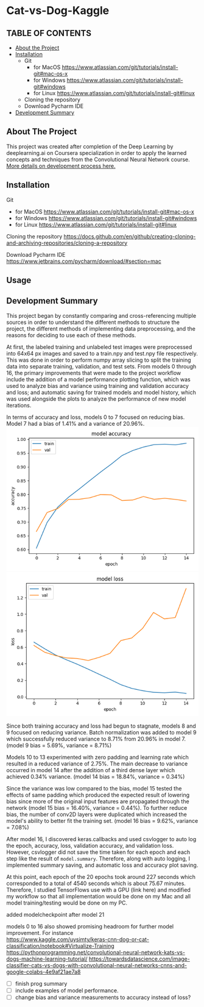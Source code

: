 # Cat-vs-Dog-Kaggle

<!-- TABLE OF CONTENTS -->
## TABLE OF CONTENTS
* [About the Project](#about-the-project)
* [Installation](#installation)
  * Git
    * for MacOS https://www.atlassian.com/git/tutorials/install-git#mac-os-x
    * for Windows https://www.atlassian.com/git/tutorials/install-git#windows
    * for Linux https://www.atlassian.com/git/tutorials/install-git#linux
  * Cloning the repository
  * Download Pycharm IDE
* [Development Summary](#Development-Summary)


<!-- ABOUT THE PROJECT -->
## About The Project
This project was created after completion of the Deep Learning by deeplearning.ai on Coursera specialization in order to apply the learned concepts and techniques from the Convolutional Neural Network course. [More details on development process here.](#development-summary)

<!-- Installation -->
## Installation
Git
* for MacOS https://www.atlassian.com/git/tutorials/install-git#mac-os-x
* for Windows https://www.atlassian.com/git/tutorials/install-git#windows
* for Linux https://www.atlassian.com/git/tutorials/install-git#linux

Cloning the repository
https://docs.github.com/en/github/creating-cloning-and-archiving-repositories/cloning-a-repository

Download Pycharm IDE
https://www.jetbrains.com/pycharm/download/#section=mac

## Usage


## Development Summary 

This project began by constantly comparing and cross-referencing multiple sources in order to understand the different methods to structure the project, the different methods of implementing data preprocessing, and the reasons for deciding to use each of these methods. 

At first, the labeled training and unlabeled test images were preprocessed into 64x64 px images and saved to a train.npy and test.npy file respectively. This was done in order to perform numpy array slicing to split the training data into separate training, validation, and test sets. From models 0 through 16, the primary improvements that were made to the project workflow include the addition of a model performance plotting function, which was used to analyze bias and variance using training and validation accuracy and loss; and automatic saving for trained models and model history, which was used alongside the plots to analyze the performance of new model iterations. 

In terms of accuracy and loss, models 0 to 7 focused on reducing bias. Model 7 had a bias of 1.41% and a variance of 20.96%.
![asdf](/model_7_accuracy.png) 
![asdf](/model_7_loss.png)

Since both training accuracy and loss had begun to stagnate, models 8 and 9 focused on reducing variance. Batch normalization was added to model 9 which successfully reduced variance to 8.71% from 20.96% in model 7. (model 9 bias = 5.69%, variance = 8.71%)

Models 10 to 13 experimented with zero padding and learning rate which resulted in a reduced variance of 2.75%. The main decrease to variance occurred in model 14 after the addition of a third dense layer which achieved 0.34% variance. (model 14 bias = 18.84%, variance = 0.34%)

Since the variance was low compared to the bias, model 15 tested the effects of same padding which produced the expected result of lowering bias since more of the original input features are propagated through the network (model 15 bias = 16.40%, variance = 0.44%). To further reduce bias, the number of conv2D layers were duplicated which increased the model's ability to better fit the training set. (model 16 bias = 9.62%, variance = 7.08%)

After model 16, I discovered keras.callbacks and used csvlogger to auto log the epoch, accuracy, loss, validation accuracy, and validation loss. However, csvlogger did not save the time taken for each epoch and each step like the result of `model.summary`. Therefore, along with auto logging, I implemented summary saving, and automatic loss and accuracy plot saving.

At this point, each epoch of the 20 epochs took around 227 seconds which corresponded to a total of 4540 seconds which is about 75.67 minutes. Therefore, I studied TensorFlows use with a GPU (link here) and modified my workflow so that all implementation would be done on my Mac and all model training/testing would be done on my PC.




added modelcheckpoint after model 21

models 0 to 16 also showed promising headroom for further model improvement. For instance  
https://www.kaggle.com/uysimty/keras-cnn-dog-or-cat-classification/notebook#Virtualize-Training
https://pythonprogramming.net/convolutional-neural-network-kats-vs-dogs-machine-learning-tutorial/
https://towardsdatascience.com/image-classifier-cats-vs-dogs-with-convolutional-neural-networks-cnns-and-google-colabs-4e9af21ae7a8

- [ ] finish prog summary 
- [ ] include examples of model performance.
- [ ] change bias and variance measurements to accuracy instead of loss?
